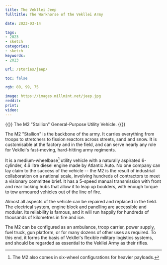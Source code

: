 ```yaml
---
title: The Vekllei Jeep
fulltitle: The Workhorse of the Vekllei Army

date: 2023-03-14

tags:
- 2023
- sketch
categories:
- sketch
keywords:
- 2023

url: /stories/jeep/

toc: false

rgb: 80, 99, 75

image: https://images.millmint.net/jeep.jpg
reddit:
print:
video:
---
```

{{<note caption>}}
The M2 "Stallion" General-Purpose Utility Vehicle.
{{</note>}}

The M2 "Stallion" is the backbone of the army. It carries everything from troops to stretchers to fission reactors across streets, sand and snow. It is customisable at the factory and in the field, and can serve nearly any role for Vekllei's fast-moving, hard-hitting army regiments.

It is a medium-wheelbase[^1] utility vehicle with a naturally aspirated 6-cylinder, 4.6 litre diesel engine made by Atlantic Auto. No one company can lay claim to the success of the vehicle -- the M2 is the result of industrial collaboration on a national scale, involving hundreds of contractors to meet a visionary committee brief. It has a 5-speed manual transmission with front and rear locking hubs that allow it to leap up boulders, with enough torque to tow armoured vehicles out of the line of fire.

Almost all aspects of the vehicle can be repaired and replaced in the field. The electrical system, engine block and panelling are accessible and modular. Its reliability is famous, and it will run happily for hundreds of thousands of kilometres in fire and ice.

The M2 can be configured as an ambulance, troop carrier, power supply, fuel truck, gun platform, or for many dozens of other uses as required. To this end, it forms the basis of Vekllei's flexible military logistics systems, and should be regarded as essential to the Vekllei Army as their rifles.

[^1]: The M2 also comes in six-wheel configurations for heavier payloads.